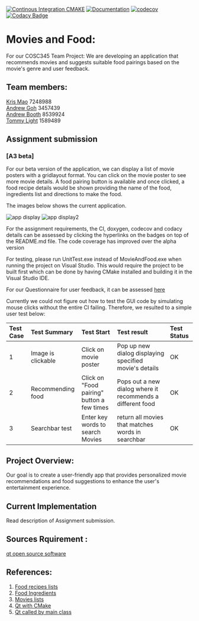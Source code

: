 [![Continous Integration CMAKE](https://github.com/vicmon810/COSC345/actions/workflows/cmake.yaml/badge.svg)](https://github.com/vicmon810/COSC345/actions/workflows/cmake.yaml)
[![Documentation](https://codedocs.xyz/vicmon810/COSC345.svg)](https://codedocs.xyz/vicmon810/COSC345/)
[![codecov](https://codecov.io/gh/vicmon810/COSC345/graph/badge.svg?token=P25HQT144Q)](https://codecov.io/gh/vicmon810/COSC345)
[![Codacy Badge](https://app.codacy.com/project/badge/Grade/db37ffc37f4b44fdb96f0b6e863c1410)](https://app.codacy.com/gh/vicmon810/COSC345/dashboard?utm_source=gh&utm_medium=referral&utm_content=&utm_campaign=Badge_grade)

# Movies and Food:
For our COSC345 Team Project: We are developing an application that recommends movies and suggests suitable food pairings based on the movie's genre and user feedback.

## Team members: 
[Kris Mao](https://github.com/vicmon810) 7248988 <br>
[Andrew Goh](https://github.com/andre2410) 3457439 <br>
[Andrew Booth](https://github.com/boo13103) 8539924 <br>
[Tommy Light](https://github.com/tlite4) 1589489 <br>

## Assignment submission
### [A3 beta]
For our beta version of the application, we can display a list of movie posters with a gridlayout format. You can click on the movie poster to 
see more movie details. A food pairing button is available and once clicked, a food recipe details would be shown
providing the name of the food, ingredients list and directions to make the food.

The images below shows the current application.

![app display](https://i.imgur.com/NLk3bU4.png)
![app display2](https://i.imgur.com/dnbCD0k.png)

For the assignment requirements, the CI, doxygen, codecov and codacy details can be assessed by clicking the hyperlinks on the badges on top of the README.md file.
The code coverage has improved over the alpha version

For testing, please run UnitTest.exe instead of MovieAndFood.exe when running the project on Visual Studio. This would require the project to be built first which can be done by having 
CMake installed and building it in the Visual Studio IDE.

For our Questionnaire for user feedback, it can be assessed [here](https://forms.office.com/r/13M44QcMks)

Currently we could not figure out how to test the GUI code by simulating mouse clicks without the entire CI failing.
Therefore, we resulted to a simple user test below:

|Test Case | Test Summary | Test Start | Test result | Test Status|
|:---------|:-------------|:-----------|:------------|:-----------|
| 1  | Image is clickable | Click on movie poster| Pop up new dialog displaying specified movie's details| OK|
| 2  | Recommending food | Click on "Food pairing" button a few times| Pops out a new dialog where it recommends a different food | OK|
| 3 | Searchbar test | Enter key words to search Movies| return all movies that matches words in searchbar| OK|

## Project Overview:
Our goal is to create a user-friendly app that provides personalized movie recommendations and food suggestions to enhance the user's entertainment experience.

## Current Implementation
Read description of Assignment submission.

## Sources Rquirement : 
[qt open source software](https://www.qt.io/)

## References:
1. [Food recipes lists](https://www.kaggle.com/datasets/paultimothymooney/recipenlg/code?resource=download)
2. [Food Ingredients](https://www.kaggle.com/datasets/pes12017000148/food-ingredients-and-recipe-dataset-with-images)
3. [Movies lists](https://www.kaggle.com/datasets/rounakbanik/the-movies-dataset)
4. [Qt with CMake](https://doc.qt.io/qt-6/cmake-get-started.html#building-a-c-console-application)
5. [Qt called by main class](https://stackoverflow.com/questions/17450039/qt-c-gui-call-from-another-class)

